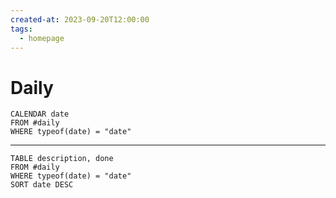 ```yaml
---
created-at: 2023-09-20T12:00:00
tags:
  - homepage
---
```

# Daily
```dataview
CALENDAR date
FROM #daily
WHERE typeof(date) = "date"
```
---
```dataview
TABLE description, done
FROM #daily
WHERE typeof(date) = "date"
SORT date DESC
```
